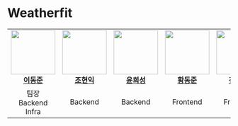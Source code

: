 # Weatherfit

<table>
  <tbody>
    <tr>
      <td align="center"><a href="https://github.com/papicc45"><img src="https://github.com/papicc45.png" width="100px;" alt=""/><br /><b>이동준</b></a><br /></td>
      <td align="center"><a href="https://github.com/Johyunik"><img src="https://github.com/Johyunik.png" width="100px;" alt=""/><br /><b>조현익</b></a><br /></td>
      <td align="center"><a href="https://github.com/HeeSung98"><img src="https://github.com/HeeSung98.png" width="100px;" alt=""/><br /><b>윤희성</b></a><br /></td>
      <td align="center"><a href="https://github.com/nebulaBdj"><img src="https://github.com/nebulaBdj.png" width="100px;" alt=""/><br /><b>황동준</b></a><br /></td>
      <td align="center"><a href="https://github.com/kr-nius"><img src="https://github.com/kr-nius.png" width="100px;" alt=""/><br /><b>전주현</b></a><br /></td>
      <td align="center"><a href="https://github.com/hyeiis"><img src="https://github.com/hyeiis.png" width="100px;" alt=""/><br /><b>박혜원</b></a><br /></td>
    </tr>
    <tr>
      <td align="center">팀장<br/>Backend<br/>Infra<br/></td>
      <td align="center">Backend</td>
      <td align="center">Backend</td>
      <td align="center">Frontend</td>
      <td align="center">Frontend</td>
      <td align="center">Frontend</td>
    </tr>
    
  </tbody>
</table>
